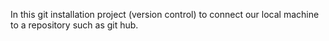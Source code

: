 In this git installation project (version control) to connect our local machine to a repository such as git hub.